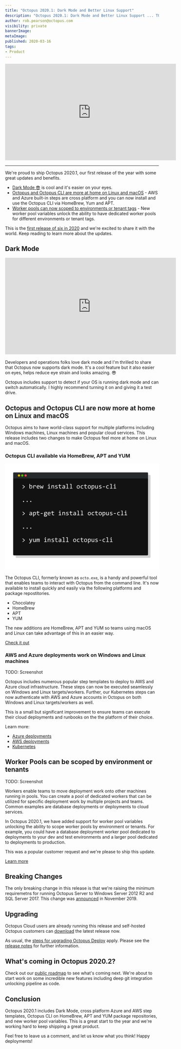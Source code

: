 ```yaml
---
title: "Octopus 2020.1: Dark Mode and Better Linux Support"
description: "Octopus 2020.1: Dark Mode and Better Linux Support ... TODO"
author: rob.pearson@octopus.com
visibility: private
bannerImage: 
metaImage: 
published: 2020-03-16
tags:
- Product
---
```


<iframe width="560" height="315" src="https://www.youtube.com/embed/TODO" frameborder="0" allowfullscreen></iframe>

---

We're proud to ship Octopus 2020.1, our first release of the year with some great updates and benefits. 

* [Dark Mode 😎](blog/2020-03/octopus-release-2020-1/index.md#dark-mode) is cool and it's easier on your eyes.
* [Octopus and Octopus CLI are more at home on Linux and macOS](blog/2020-03/octopus-release-2020-1/index.md#octopus-and-octopus-cli-are-now-more-at-home-on-linux-and-macos) - AWS and Azure built-in steps are cross platform and you can now install and use the Octopus CLI via HomeBrew, Yum and APT. 
* [Worker pools can now scoped to environments or tenant tags](blog/2020-03/octopus-release-2020-1/index.md#worker-pools-can-be-scoped-by-environment-or-tenants) - New worker pool variables unlock the ability to have dedicated worker pools for different environments or tenant tags.

This is the [first release of six in 2020](/blog/2020-03/releases-and-lts/index.md) and we're excited to share it with the world. Keep reading to learn more about the updates. 

## Dark Mode

<iframe width="560" height="315" src="https://www.youtube.com/embed/TODO" frameborder="0" allowfullscreen></iframe>

Developers and operations folks love dark mode and I'm thrilled to share that Octopus now supports dark mode. It's a cool feature but it also easier on eyes, helps reduce eye strain and looks amazing. 😎

Octopus includes support to detect if your OS is running dark mode and can switch automatically. I highly recommend turning it on and giving it a test drive.

## Octopus and Octopus CLI are now more at home on Linux and macOS

Octopus aims to have world-class support for multiple platforms including Windows machines, Linux machines and popular cloud services. This release includes two changes to make Octopus feel more at home on Linux and macOS.

### Octopus CLI available via HomeBrew, APT and YUM 

![](octopus-cli-xplat.png)

The Octopus CLI, formerly known as `octo.exe`, is a handy and powerful tool that enables teams to interact with Octopus from the command line. It's now available to install quickly and easily via the following platforms and package repostitories. 

* Chocolatey
* HomeBrew 
* APT
* YUM 

The new additions are HomeBrew, APT and YUM so teams using macOS and Linux can take advantage of this in an easier way.

[Check it out](https://octopus.com/downloads/octopuscli)

### AWS and Azure deployments work on Windows and Linux machines

TODO: Screenshot

Octopus includes numerous popular step templates to deploy to AWS and Azure cloud infrastructure. These steps can now be executed seamlessly on Windows and Linux targets/workers. Further, our Kubernetes steps can now authenticate with AWS and Azure accounts in Octopus on both Windows and Linux targets/workers as well. 

This is a small but significant improvement to ensure teams can execute their cloud deployments and runbooks on the the platform of their choice.

Learn more: 
* [Azure deployments](https://octopus.com/docs/deployment-examples/azure-deployments)
* [AWS deployments](https://octopus.com/docs/deployment-examples/aws-deployments)
* [Kubernetes](https://octopus.com/docs/deployment-examples/kubernetes-deployments)

## Worker Pools can be scoped by environment or tenants

TODO: Screenshot

Workers enable teams to move deployment work onto other machines running in pools. You can create a pool of dedicated workers that can be utilized for specific deployment work by multiple projects and teams. Common examples are database deployments or deployments to cloud services.

In Octopus 2020.1, we have added support for worker pool variables unlocking the ability to scope worker pools by environment or tenants. For example, you could have a database deployment worker pool dedicated to deployments to your dev and test environments and a larger pool dedicated to deployments to production. 

This was a popular customer request and we're please to ship this update.

[Learn more](https://octopus.com/docs/projects/variables/worker-pool-variables)

## Breaking Changes

The only breaking change in this release is that we're raising the minimum requiremetns for running Octopus Server to Windows Server 2012 R2 and SQL Server 2017. This change was [announced](https://octopus.com/blog/raising-minimum-requirements-for-octopus-server) in November 2019.

## Upgrading

Octopus Cloud users are already running this release and self-hosted Octopus customers can [download](https://octopus.com/downloads/2020.1.0) the latest release now.  

As usual, the [steps for upgrading Octopus Deploy](https://octopus.com/docs/administration/upgrading) apply. Please see the [release notes](https://octopus.com/downloads/compare?to=2020.1.0) for further information. 

## What's coming in Octopus 2020.2?

Check out our [public roadmap](https://octopus.com/roadmap) to see what's coming next. We're about to start work on some incredible new features including deep git integration unlocking pipeline as code.

## Conclusion

Octopus 2020.1 includes Dark Mode, cross platform Azure and AWS step templates, Octopus CLI on HomeBrew, APT and YUM package repositories, and new worker pool variables. This is a great start to the year and we're working hard to keep shipping a great product.

Feel free to leave us a comment, and let us know what you think! Happy deployments!